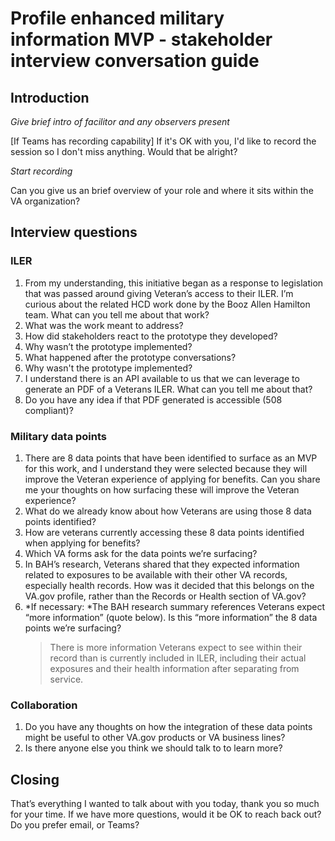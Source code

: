 # Profile enhanced military information MVP - stakeholder interview conversation guide

## Introduction
*Give brief intro of facilitor and any observers present*

[If Teams has recording capability] If it's OK with you, I'd like to record the session so I don't miss anything. Would that be alright?

_Start recording_

Can you give us an brief overview of your role and where it sits within the VA organization?

## Interview questions

### ILER

1. From my understanding, this initiative began as a response to legislation that was passed around giving Veteran’s access to their ILER.  I’m curious about the related HCD work done by the Booz Allen Hamilton team. What can you tell me about that work?
2. What was the work meant to address?
3. How did stakeholders react to the prototype they developed?
4. Why wasn’t the prototype implemented?
5. What happened after the prototype conversations?
6. Why wasn't the prototype implemented?
7. I understand there is an API available to us that we can leverage to generate an PDF of a Veterans ILER. What can you tell me about that?
8. Do you have any idea if that PDF generated is accessible (508 compliant)?

### Military data points
1. There are 8 data points that have been identified to surface as an MVP for this work, and I understand they were selected because they will improve the Veteran experience of applying for benefits. Can you share me your thoughts on how surfacing these will improve the Veteran experience?
2. What do we already know about how Veterans are using those 8 data points identified?
3. How are veterans currently accessing these 8 data points identified when applying for benefits?
4. Which VA forms ask for the data points we’re surfacing?
5. In BAH’s research, Veterans shared that they expected information related to exposures to be available with their other VA records, especially health records. How was it decided that this belongs on the VA.gov profile, rather than the Records or Health section of VA.gov?
6. *If necessary: *The BAH research summary references Veterans expect “more information” (quote below). Is this “more information” the 8 data points we’re surfacing? 
   > There is more information Veterans expect to see within their record than is currently included in ILER, including their actual exposures and their health information after separating from service.

### Collaboration
1. Do you have any thoughts on how the integration of these data points might be useful to other VA.gov products or VA business lines?
2. Is there anyone else you think we should talk to to learn more?

## Closing
That’s everything I wanted to talk about with you today, thank you so much for your time. If we have more questions, would it be OK to reach back out? Do you prefer email, or Teams?

